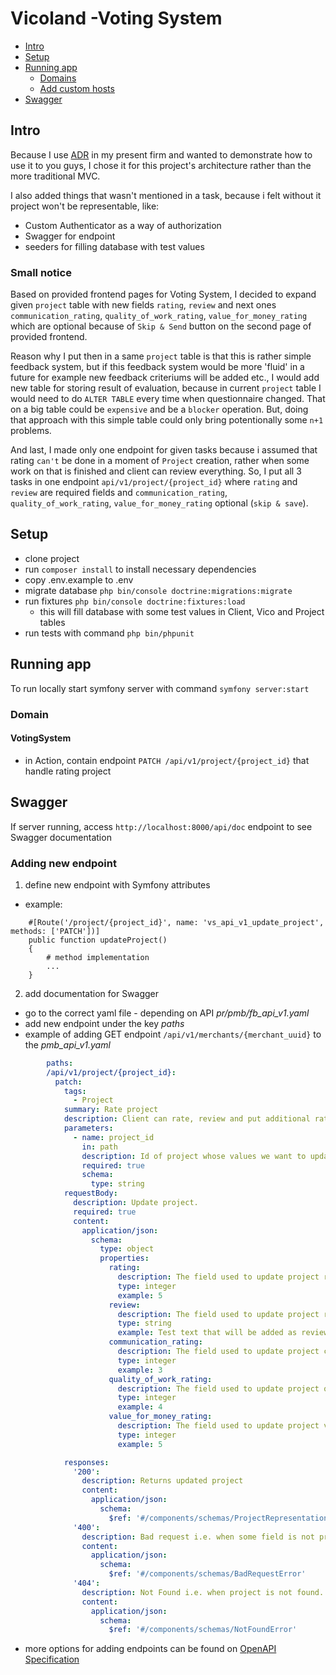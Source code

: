 # Vicoland -Voting System

* [Intro](#intro)
* [Setup](#setup)
* [Running app](#running-app)
  * [Domains](#domains)
  * [Add custom hosts](#add-custom-hosts)
* [Swagger](#swagger)

## Intro
Because I use [ADR](https://devot.team/blog/adr-the-alternative-to-mainstream-architectures) in my present firm
and wanted to demonstrate how to use it to you guys, I chose it for this project's architecture rather than the more traditional MVC.

I also added things that wasn't mentioned in a task, because i felt without it project won't be representable, like:
* Custom Authenticator as a way of authorization
* Swagger for endpoint
* seeders for filling database with test values

### Small notice
Based on provided frontend pages for Voting System, I decided to expand given `project` table with new fields 
`rating`, `review` and next ones `communication_rating`, `quality_of_work_rating`, `value_for_money_rating` which are
optional because of `Skip & Send` button on the second page of provided frontend.

Reason why I put then in a same `project` table is that this is rather simple feedback system, but 
if this feedback system would be more 'fluid' in a future for example new feedback criteriums will be added etc., I would add new
table for storing result of evaluation, because in current `project` table I would need to do `ALTER TABLE` 
every time when questionnaire changed. That on a big table could be `expensive` and be a `blocker` operation.
But, doing that approach with this simple table could only bring potentionally some `n+1` problems.

And last, I made only one endpoint for given tasks because i assumed that rating `can't` be done
in a moment of `Project` creation, rather when some work on that is finished and client can review
everything. So, I put all 3 tasks in one endpoint `api/v1/project/{project_id}` where `rating` and `review` are required 
fields and `communication_rating`, `quality_of_work_rating`, `value_for_money_rating` optional (`skip & save`).

## Setup

* clone project
* run `composer install` to install necessary dependencies
* copy .env.example to .env
* migrate database `php bin/console doctrine:migrations:migrate`
* run fixtures `php bin/console doctrine:fixtures:load`
  * this will fill database with some test values in Client, Vico and Project tables
* run tests with command `php bin/phpunit`

## Running app
To run locally start symfony server with command `symfony server:start`
### Domain

#### VotingSystem
- in Action, contain endpoint `PATCH /api/v1/project/{project_id}` that handle rating project

## Swagger
If server running, access `http://localhost:8000/api/doc` endpoint to see Swagger documentation

### Adding new endpoint
1. define new endpoint with Symfony attributes
* example:
```
    #[Route('/project/{project_id}', name: 'vs_api_v1_update_project', methods: ['PATCH'])]
    public function updateProject() 
    {
        # method implementation
        ...
    }
```
2. add documentation for Swagger
* go to the correct yaml file - depending on API _pr/pmb/fb_api_v1.yaml_
* add new endpoint under the key _paths_
* example of adding GET endpoint ``/api/v1/merchants/{merchant_uuid}`` to the _pmb_api_v1.yaml_
```yaml
        paths:
        /api/v1/project/{project_id}:
          patch:
            tags:
              - Project
            summary: Rate project
            description: Client can rate, review and put additional ratings which are optional to project
            parameters:
              - name: project_id
                in: path
                description: Id of project whose values we want to update.
                required: true
                schema:
                  type: string
            requestBody:
              description: Update project.
              required: true
              content:
                application/json:
                  schema:
                    type: object
                    properties:
                      rating:
                        description: The field used to update project rating (range 1 to 5).
                        type: integer
                        example: 5
                      review:
                        description: The field used to update project review.
                        type: string
                        example: Test text that will be added as review
                      communication_rating:
                        description: The field used to update project communication rating (range 1 to 5).
                        type: integer
                        example: 3
                      quality_of_work_rating:
                        description: The field used to update project quality of work rating (range 1 to 5).
                        type: integer
                        example: 4
                      value_for_money_rating:
                        description: The field used to update project value for money rating (range 1 to 5).
                        type: integer
                        example: 5

            responses:
              '200':
                description: Returns updated project
                content:
                  application/json:
                    schema:
                      $ref: '#/components/schemas/ProjectRepresentation'
              '400':
                description: Bad request i.e. when some field is not provided in request
                content:
                  application/json:
                    schema:
                      $ref: '#/components/schemas/BadRequestError'
              '404':
                description: Not Found i.e. when project is not found.
                content:
                  application/json:
                    schema:
                      $ref: '#/components/schemas/NotFoundError'
```

* more options for adding endpoints can be found on [OpenAPI Specification](https://swagger.io/specification/)
